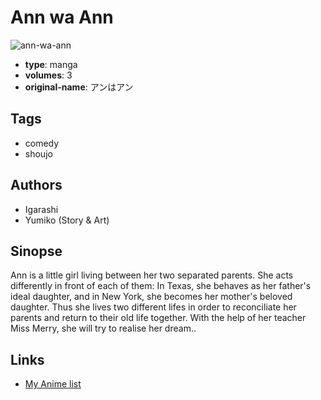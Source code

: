 # Ann wa Ann

![ann-wa-ann](https://cdn.myanimelist.net/images/manga/3/34634.jpg)

-   **type**: manga
-   **volumes**: 3
-   **original-name**: アンはアン

## Tags

-   comedy
-   shoujo

## Authors

-   Igarashi
-   Yumiko (Story & Art)

## Sinopse

Ann is a little girl living between her two separated parents. She acts differently in front of each of them: In Texas, she behaves as her father's ideal daughter, and in New York, she becomes her mother's beloved daughter. Thus she lives two different lifes in order to reconciliate her parents and return to their old life together. With the help of her teacher Miss Merry, she will try to realise her dream..

## Links

-   [My Anime list](https://myanimelist.net/manga/21462/Ann_wa_Ann)
